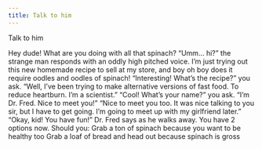 ```yaml
---
title: Talk to him
---
```


Talk to him 

Hey dude! What are you doing with all that
spinach? “Umm… hi?” the strange man responds with an oddly high
pitched voice. I’m just trying out this new homemade recipe to sell at
my store, and boy oh boy does it require oodles and oodles of spinach!
“Interesting! What’s the recipe?” you ask. “Well, I’ve been trying to
make alternative versions of fast food. To reduce heartburn. I’m a
scientist.” “Cool! What’s your name?” you ask. “I’m Dr. Fred. Nice to
meet you!” “Nice to meet you too. It was nice talking to you sir, but
I have to get going. I’m going to meet up with my girlfriend later.”
“Okay, kid! You have fun!” Dr. Fred says as he walks away. You have 2
options now. Should you: Grab a ton of spinach because you want to be
healthy too Grab a loaf of bread and head out because spinach is gross